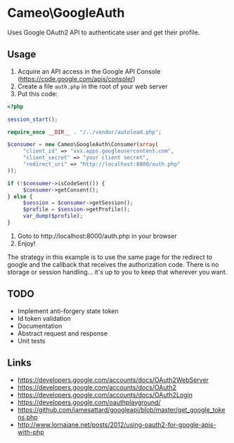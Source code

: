 # Cameo\GoogleAuth

Uses Google OAuth2 API to authenticate user and get their profile.

## Usage

 1. Acquire an API access in the Google API Console (https://code.google.com/apis/console/)
 1. Create a file `auth.php` in the root of your web server
 1. Put this code:

```php
<?php

session_start();

require_once __DIR__ . "/../vendor/autoload.php";

$consumer = new Cameo\GoogleAuth\Consumer(array(
     "client_id" => "xxx.apps.googleusercontent.com",
     "client_secret" => "your client secret",
     "redirect_uri" => "http://localhost:8000/auth.php"
));

if (!$consumer->isCodeSent()) {
     $consumer->getConsent();
} else {
     $session = $consumer->getSession();
     $profile = $session->getProfile();
     var_dump($profile);
}
```
 1. Goto to http://localhost:8000/auth.php in your browser
 1. Enjoy!

The strategy in this example is to use the same page for the redirect to google 
and the callback that receives the authorization code. There is no storage or 
session handling... it's up to you to keep that wherever you want.

## TODO

 * Implement anti-forgery state token
 * Id token validation
 * Documentation
 * Abstract request and response
 * Unit tests

## Links

 * https://developers.google.com/accounts/docs/OAuth2WebServer
 * https://developers.google.com/accounts/docs/OAuth2
 * https://developers.google.com/accounts/docs/OAuth2Login
 * https://developers.google.com/oauthplayground/
 * https://github.com/jamesattard/googleapi/blob/master/get_google_tokens.php
 * http://www.lornajane.net/posts/2012/using-oauth2-for-google-apis-with-php